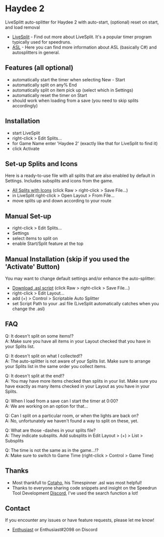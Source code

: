 # Haydee 2
LiveSplitt auto-splitter for Haydee 2 with auto-start, (optional) reset on start, and load removal

- [LiveSplit](https://github.com/LiveSplit) - Find out more about LiveSplit. It's a popular timer program typically used for speedruns.
- [ASL](https://github.com/LiveSplit/LiveSplit.AutoSplitters) - Here you can find more information about ASL (basically C#) and autosplitters in general.

## Features (all optional)

- automatically start the timer when selecting New - Start
- automatically split on any% End
- automatically split on item pick up (select which in Settings)
- automatically reset the timer on Start
- should work when loading from a save (you need to skip splits accordingly)

## Installation 

- start LiveSplit
- right-click > Edit Splits...
- for Game Name enter 'Haydee 2' (exactly like that for LiveSplit to find it)
- click Activate

## Set-up Splits and Icons

Here is a ready-to-use file with all splits that are also enabled by default in Settings.
Includes subsplits and icons from the game.

- [All Splits with Icons](Haydee_2_Splits_Icons.lss) (click Raw > right-click > Save File...)
- in LiveSplit right-click > Open Layout > From File...
- move splits up and down according to your route

## Manual Set-up

- right-click > Edit Splits...
- Settings
- select items to split on
- enable Start/Split feature at the top

## Manual Installation (skip if you used the 'Activate' Button)

You may want to change default settings and/or enhance the auto-splitter:

- [Download .asl script](haydee2.asl) (click Raw > right-click > Save File...)
- right-click > Edit Layout...
- add (+) > Control > Scriptable Auto Splitter
- set Script Path to your .asl file
  (LiveSplit automatically catches when you change the .asl)
  
## FAQ

Q: It doesn't split on some items!?  
A: Make sure you have all items in your Layout checked that you have in your Splits list.

Q: It doesn't split on what I collected!?  
A: The auto-splitter is not aware of your Splits list. Make sure to arrange your Splits list in the same order you collect items.

Q: It doesn't split at the end!?  
A: You may have more items checked than splits in your list. Make sure you have exactly as many items checked in your Layout as you have in your Splits.

Q: When I load from a save can I start the timer at 0:00?  
A: We are working on an option for that...

Q: Can I split on a particular room, or when the lights are back on?  
A: No, unfortunately we haven't found a way to split on these, yet.

Q: What are those -dashes in your splits file?  
A: They indicate subsplits. Add subsplits in Edit Layout > (+) > List > Subsplits

Q: The time is not the same as in the game...!?  
A: Make sure to switch to Game Time (right-click > Control > Game Time)

## Thanks

- Most thankfull to [Cotaho](https://github.com/Coltaho/), his Timespinner .asl was most helpful!
- Thanks to everyone sharing code snippets and insight on the Speedrun Tool Development [Discord](https://discord.gg/MtVmSggpVb), I've used the search function a lot!

## Contact

If you encounter any issues or have feature requests, please let me know! 

- [Enthusiast](https://steamcommunity.com/sharedfiles/filedetails/?id=2315048067) or Enthusiast#2098 on Discord
